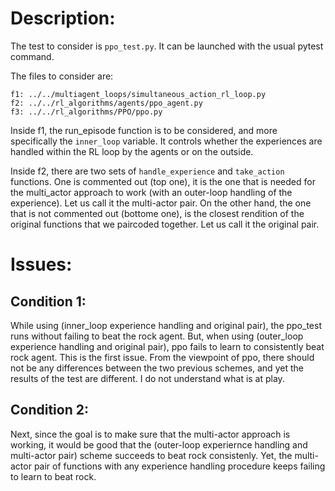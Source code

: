 # Description:

The test to consider is ```ppo_test.py```. It can be launched with the usual pytest command.

The files to consider are:
```
f1: ../../multiagent_loops/simultaneous_action_rl_loop.py
f2: ../../rl_algorithms/agents/ppo_agent.py
f3: ../../rl_algorithms/PPO/ppo.py
```

Inside f1, the run_episode function is to be considered, and more specifically the ```inner_loop``` variable.
It controls whether the experiences are handled within the RL loop by the agents or on the outside.

Inside f2, there are two sets of ```handle_experience``` and ```take_action``` functions. One is commented out (top one), it is the one that is needed for the multi_actor approach to work (with an outer-loop handling of the experience). Let us call it the multi-actor pair. On the other hand, the one that is not commented out (bottome one), is the closest rendition of the original functions that we paircoded together. Let us call it the original pair. 

# Issues:

## Condition 1:

While using (inner_loop experience handling and original pair), the ppo_test runs without failing to beat the rock agent. But, when using (outer_loop experience handling and original pair), ppo fails to learn to consistently beat rock agent. This is the first issue. From the viewpoint of ppo, there should not be any differences between the two previous schemes, and yet the results of the test are different. I do not understand what is at play.

## Condition 2:
Next, since the goal is to make sure that the multi-actor approach is working, it would be good that the (outer-loop experiernce handling and multi-actor pair) scheme succeeds to beat rock consistenly. Yet, the multi-actor pair of functions with any experience handling procedure keeps failing to learn to beat rock.

 